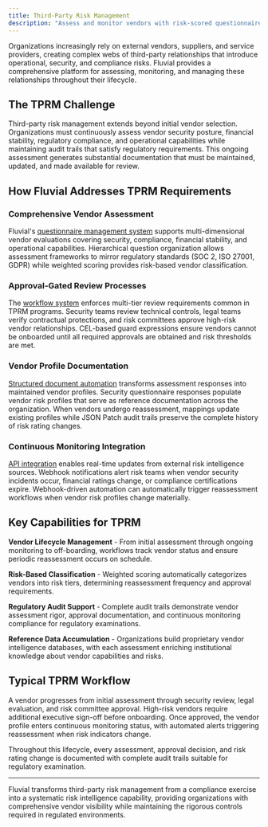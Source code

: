 ```yaml
---
title: Third-Party Risk Management
description: "Assess and monitor vendors with risk-scored questionnaires, approval-gated workflows, living vendor profiles, and real-time integrations for continuous TPRM."
---
```




Organizations increasingly rely on external vendors, suppliers, and service providers, creating complex webs of third-party relationships that introduce operational, security, and compliance risks. Fluvial provides a comprehensive platform for assessing, monitoring, and managing these relationships throughout their lifecycle.

## The TPRM Challenge

Third-party risk management extends beyond initial vendor selection. Organizations must continuously assess vendor security posture, financial stability, regulatory compliance, and operational capabilities while maintaining audit trails that satisfy regulatory requirements. This ongoing assessment generates substantial documentation that must be maintained, updated, and made available for review.

## How Fluvial Addresses TPRM Requirements

### Comprehensive Vendor Assessment

Fluvial's [questionnaire management system](/features/questionnaire) supports multi-dimensional vendor evaluations covering security, compliance, financial stability, and operational capabilities. Hierarchical question organization allows assessment frameworks to mirror regulatory standards (SOC 2, ISO 27001, GDPR) while weighted scoring provides risk-based vendor classification.

### Approval-Gated Review Processes

The [workflow system](/features/workflow) enforces multi-tier review requirements common in TPRM programs. Security teams review technical controls, legal teams verify contractual protections, and risk committees approve high-risk vendor relationships. CEL-based guard expressions ensure vendors cannot be onboarded until all required approvals are obtained and risk thresholds are met.

### Vendor Profile Documentation

[Structured document automation](/features/document-management) transforms assessment responses into maintained vendor profiles. Security questionnaire responses populate vendor risk profiles that serve as reference documentation across the organization. When vendors undergo reassessment, mappings update existing profiles while JSON Patch audit trails preserve the complete history of risk rating changes.

### Continuous Monitoring Integration

[API integration](/features/integration) enables real-time updates from external risk intelligence sources. Webhook notifications alert risk teams when vendor security incidents occur, financial ratings change, or compliance certifications expire. Webhook-driven automation can automatically trigger reassessment workflows when vendor risk profiles change materially.

## Key Capabilities for TPRM

**Vendor Lifecycle Management** - From initial assessment through ongoing monitoring to off-boarding, workflows track vendor status and ensure periodic reassessment occurs on schedule.

**Risk-Based Classification** - Weighted scoring automatically categorizes vendors into risk tiers, determining reassessment frequency and approval requirements.

**Regulatory Audit Support** - Complete audit trails demonstrate vendor assessment rigor, approval documentation, and continuous monitoring compliance for regulatory examinations.

**Reference Data Accumulation** - Organizations build proprietary vendor intelligence databases, with each assessment enriching institutional knowledge about vendor capabilities and risks.

## Typical TPRM Workflow

A vendor progresses from initial assessment through security review, legal evaluation, and risk committee approval. High-risk vendors require additional executive sign-off before onboarding. Once approved, the vendor profile enters continuous monitoring status, with automated alerts triggering reassessment when risk indicators change.

Throughout this lifecycle, every assessment, approval decision, and risk rating change is documented with complete audit trails suitable for regulatory examination.

---

Fluvial transforms third-party risk management from a compliance exercise into a systematic risk intelligence capability, providing organizations with comprehensive vendor visibility while maintaining the rigorous controls required in regulated environments.
